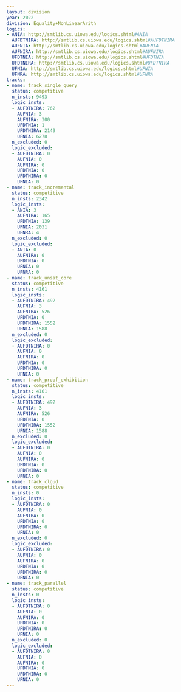 ```yaml
---
layout: division
year: 2022
division: Equality+NonLinearArith
logics: 
- ANIA: http://smtlib.cs.uiowa.edu/logics.shtml#ANIA
  AUFDTNIRA: http://smtlib.cs.uiowa.edu/logics.shtml#AUFDTNIRA
  AUFNIA: http://smtlib.cs.uiowa.edu/logics.shtml#AUFNIA
  AUFNIRA: http://smtlib.cs.uiowa.edu/logics.shtml#AUFNIRA
  UFDTNIA: http://smtlib.cs.uiowa.edu/logics.shtml#UFDTNIA
  UFDTNIRA: http://smtlib.cs.uiowa.edu/logics.shtml#UFDTNIRA
  UFNIA: http://smtlib.cs.uiowa.edu/logics.shtml#UFNIA
  UFNRA: http://smtlib.cs.uiowa.edu/logics.shtml#UFNRA
tracks:
- name: track_single_query
  status: competitive
  n_insts: 9493
  logic_insts:
  - AUFDTNIRA: 762
    AUFNIA: 3
    AUFNIRA: 300
    UFDTNIA: 1
    UFDTNIRA: 2149
    UFNIA: 6278
  n_excluded: 0
  logic_excluded:
  - AUFDTNIRA: 0
    AUFNIA: 0
    AUFNIRA: 0
    UFDTNIA: 0
    UFDTNIRA: 0
    UFNIA: 0
- name: track_incremental
  status: competitive
  n_insts: 2342
  logic_insts:
  - ANIA: 3
    AUFNIRA: 165
    UFDTNIA: 139
    UFNIA: 2031
    UFNRA: 4
  n_excluded: 0
  logic_excluded:
  - ANIA: 0
    AUFNIRA: 0
    UFDTNIA: 0
    UFNIA: 0
    UFNRA: 0
- name: track_unsat_core
  status: competitive
  n_insts: 4161
  logic_insts:
  - AUFDTNIRA: 492
    AUFNIA: 3
    AUFNIRA: 526
    UFDTNIA: 0
    UFDTNIRA: 1552
    UFNIA: 1588
  n_excluded: 0
  logic_excluded:
  - AUFDTNIRA: 0
    AUFNIA: 0
    AUFNIRA: 0
    UFDTNIA: 0
    UFDTNIRA: 0
    UFNIA: 0
- name: track_proof_exhibition
  status: competitive
  n_insts: 4161
  logic_insts:
  - AUFDTNIRA: 492
    AUFNIA: 3
    AUFNIRA: 526
    UFDTNIA: 0
    UFDTNIRA: 1552
    UFNIA: 1588
  n_excluded: 0
  logic_excluded:
  - AUFDTNIRA: 0
    AUFNIA: 0
    AUFNIRA: 0
    UFDTNIA: 0
    UFDTNIRA: 0
    UFNIA: 0
- name: track_cloud
  status: competitive
  n_insts: 0
  logic_insts:
  - AUFDTNIRA: 0
    AUFNIA: 0
    AUFNIRA: 0
    UFDTNIA: 0
    UFDTNIRA: 0
    UFNIA: 0
  n_excluded: 0
  logic_excluded:
  - AUFDTNIRA: 0
    AUFNIA: 0
    AUFNIRA: 0
    UFDTNIA: 0
    UFDTNIRA: 0
    UFNIA: 0
- name: track_parallel
  status: competitive
  n_insts: 0
  logic_insts:
  - AUFDTNIRA: 0
    AUFNIA: 0
    AUFNIRA: 0
    UFDTNIA: 0
    UFDTNIRA: 0
    UFNIA: 0
  n_excluded: 0
  logic_excluded:
  - AUFDTNIRA: 0
    AUFNIA: 0
    AUFNIRA: 0
    UFDTNIA: 0
    UFDTNIRA: 0
    UFNIA: 0
---
```


